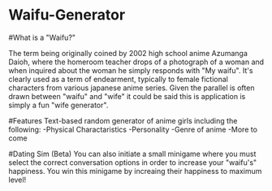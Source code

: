 # Waifu-Generator

#What is a "Waifu?"

The term being originally coined by 2002 high school anime Azumanga Daioh, where the homeroom teacher drops of a photograph of a woman and when inquired about the woman he simply responds with "My waifu". It's clearly used as a term of endearment, typically to female fictional characters from various japanese anime series. Given the parallel is often drawn between "waifu" and "wife" it could be said this is application is simply a fun "wife generator". 

#Features
Text-based random generator of anime girls including the following:
-Physical Charactaristics
-Personality
-Genre of anime
-More to come

#Dating Sim (Beta) 
You can also initiate a small minigame where you must select the correct conversation options in order to increase your "waifu's" happiness. You win this minigame by increaing their happiness to maximum level!
